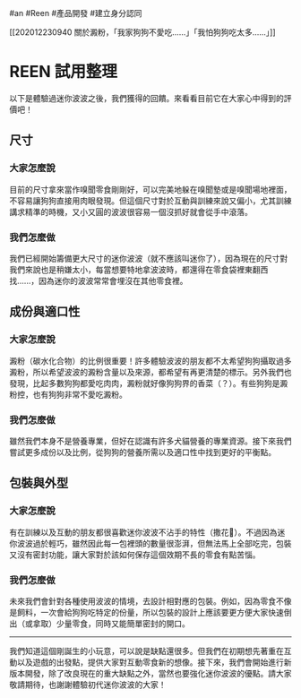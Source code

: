 #an #Reen #產品開發 #建立身分認同 

[[202012230940 關於澱粉，「我家狗狗不愛吃......」「我怕狗狗吃太多......」]]

 # REEN 試用整理
 
 以下是體驗過迷你波波之後，我們獲得的回饋。來看看目前它在大家心中得到的評價吧！
 
 ## 尺寸
 ### 大家怎麼說
 目前的尺寸拿來當作嗅聞零食剛剛好，可以完美地躲在嗅聞墊或是嗅聞場地裡面，不容易讓狗狗直接用肉眼發現。但這個尺寸對於互動與訓練來說又偏小，尤其訓練講求精準的時機，又小又圓的波波很容易一個沒抓好就會從手中滾落。
 ### 我們怎麼做
 我們已經開始籌備更大尺寸的迷你波波（就不應該叫迷你了），因為現在的尺寸對我們來說也是稍嫌太小，每當想要特地拿波波時，都還得在零食袋裡東翻西找......，因為迷你的波波常常會埋沒在其他零食裡。
 
## 成份與適口性
### 大家怎麼說
澱粉（碳水化合物）的比例很重要！許多體驗波波的朋友都不太希望狗狗攝取過多澱粉，所以希望波波的澱粉含量以及來源，都希望有再更清楚的標示。另外我們也發現，比起多數狗狗都愛吃肉肉，澱粉就好像狗狗界的香菜（？）。有些狗狗是澱粉控，也有狗狗非常不愛吃澱粉。
### 我們怎麼做
雖然我們本身不是營養專業，但好在認識有許多犬貓營養的專業資源。接下來我們嘗試更多成份以及比例，從狗狗的營養所需以及適口性中找到更好的平衡點。
 
## 包裝與外型
### 大家怎麼說
有在訓練以及互動的朋友都很喜歡迷你波波不沾手的特性（撒花🎉）。不過因為迷你波波過於輕巧，雖然因此每一包裡頭的數量很澎湃，但無法馬上全部吃完，包裝又沒有密封功能，讓大家對於該如何保存這個效期不長的零食有點苦惱。
### 我們怎麼做
未來我們會針對各種使用波波的情境，去設計相對應的包裝。例如，因為零食不像是飼料，一次會給狗狗吃特定的份量，所以包裝的設計上應該要更方便大家快速倒出（或拿取）少量零食，同時又能簡單密封的開口。

---

我們知道這個剛誕生的小玩意，可以說是缺點還很多。但我們在初期想先著重在互動以及遊戲的出發點，提供大家對互動零食新的想像。接下來，我們會開始進行新版本開發，除了改良現在的重大缺點之外，當然也要強化迷你波波的優點。請大家敬請期待，也謝謝體驗初代迷你波波的大家！